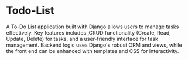 # Todo-List
A To-Do List application built with Django allows users to manage tasks effectively. Key features includes ,CRUD functionality (Create, Read, Update, Delete) for tasks, and a user-friendly interface for task management. Backend logic uses Django's robust ORM and views, while the front end can be enhanced with templates and CSS for interactivity. 
